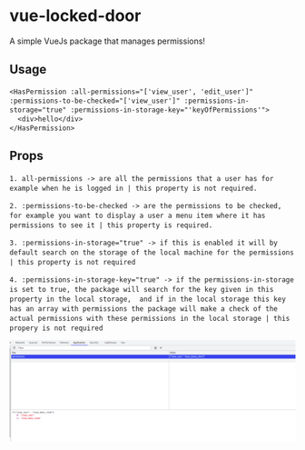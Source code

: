 # vue-locked-door
A simple VueJs package that manages permissions!

## Usage

```
<HasPermission :all-permissions="['view_user', 'edit_user']" :permissions-to-be-checked="['view_user']" :permissions-in-storage="true" :permissions-in-storage-key="'keyOfPermissions'">
  <div>hello</div> 
</HasPermission>
```

## Props

`1. all-permissions -> are all the permissions that a user has for example when he is logged in | this property is not required.`

`2. :permissions-to-be-checked -> are the permissions to be checked, for example you want to display a user a menu item where it has permissions to see it | this property is required.`

`3. :permissions-in-storage="true" -> if this is enabled it will by default search on the storage of the local machine for the permissions | this property is not required`

`4. :permissions-in-storage-key="true" -> if the permissions-in-storage is set to true, the package will search for the key given in this property in the local storage, 
and if in the local storage this key has an array with permissions the package will make a check of the actual permissions with these permissions in the local storage
| this propery is not required`

![alt text](storage.png)


